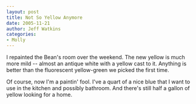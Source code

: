 ```yaml
---
layout: post
title: Not So Yellow Anymore
date: 2005-11-21
author: Jeff Watkins
categories:
- Molly
---
```


I repainted the Bean's room over the weekend. The new yellow is much more mild -- almost an antique white with a yellow cast to it. Anything is better than the fluorescent yellow-green we picked the first time.

Of course, now I'm a paintin' fool. I've a quart of a nice blue that I want to use in the kitchen and possibly bathroom. And there's still half a gallon of yellow looking for a home.